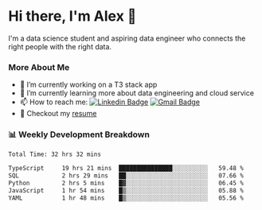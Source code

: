# Hi there, I'm Alex  👋

I'm a data science student and aspiring data engineer who connects the right people with the right data. 

### More About Me

- 🔭 I’m currently working on a T3 stack app
- 🌱 I’m currently learning more about data engineering and cloud service
- 📫 How to reach me: [![Linkedin Badge](https://img.shields.io/badge/Alex%20Chen-blue?style=flat&logo=linkedin&labelColor=blue&link=https://www.linkedin.com/in/alex-chen-112523chen)](https://www.linkedin.com/in/alex-chen-112523chen/) [![Gmail Badge](https://img.shields.io/badge/-Alex%20Chen-c14438?style=flat&logo=Gmail&logoColor=white&link=mailto:itsalexchen@gmail.com)](mailto:itsalexchen@gmail.com)
- 📝 Checkout my [resume](https://112523chen.vercel.app/AlexChenResume.pdf)


### 📊 Weekly Development Breakdown
<!--START_SECTION:waka-->

```txt
Total Time: 32 hrs 32 mins

TypeScript     19 hrs 21 mins  ███████████████░░░░░░░░░░   59.48 %
SQL            2 hrs 29 mins   ██░░░░░░░░░░░░░░░░░░░░░░░   07.66 %
Python         2 hrs 5 mins    █▓░░░░░░░░░░░░░░░░░░░░░░░   06.45 %
JavaScript     1 hr 54 mins    █▒░░░░░░░░░░░░░░░░░░░░░░░   05.88 %
YAML           1 hr 48 mins    █▒░░░░░░░░░░░░░░░░░░░░░░░   05.56 %
```

<!--END_SECTION:waka-->
